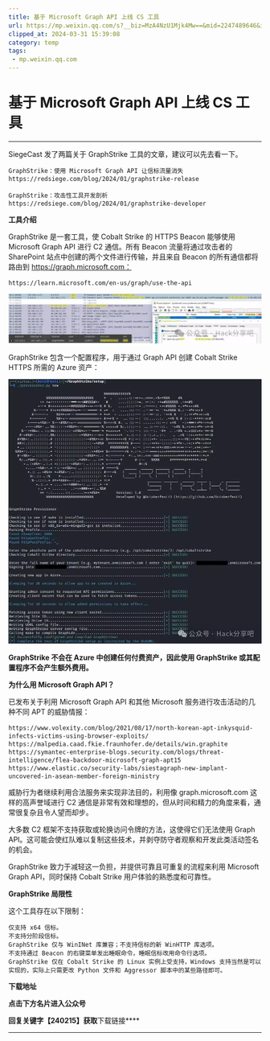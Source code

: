 ```yaml
---
title: 基于 Microsoft Graph API 上线 CS 工具
url: https://mp.weixin.qq.com/s?__biz=MzA4NzU1Mjk4Mw==&mid=2247489646&idx=1&sn=aacbe839955ef98ee8510872b54ecdf9&chksm=9036fed6a74177c0e4f8fdd142e69ad2e1e720bec1112d74b86d8ff2eee11086e2871472e68d&mpshare=1&scene=1&srcid=02169pTLYvz3YOzL9FGD2qzD&sharer_shareinfo=1f8bcc78ca35e90c3a123f956c21b590&sharer_shareinfo_first=1f8bcc78ca35e90c3a123f956c21b590#rd
clipped_at: 2024-03-31 15:39:08
category: temp
tags: 
 - mp.weixin.qq.com
---
```



# 基于 Microsoft Graph API 上线 CS 工具

  

  

- - -

SiegeCast 发了两篇关于 GraphStrike 工具的文章，建议可以先去看一下。

```plain
GraphStrike：使用 Microsoft Graph API 让信标流量消失
https://redsiege.com/blog/2024/01/graphstrike-release

GraphStrike：攻击性工具开发剖析
https://redsiege.com/blog/2024/01/graphstrike-developer
```

  

**工具介绍**

GraphStrike 是一套工具，使 Cobalt Strike 的 HTTPS Beacon 能够使用 Microsoft Graph API 进行 C2 通信。所有 Beacon 流量将通过攻击者的 SharePoint 站点中创建的两个文件进行传输，并且来自 Beacon 的所有通信都将路由到 https://graph.microsoft.com：  

```plain
https://learn.microsoft.com/en-us/graph/use-the-api
```

![图片](assets/1711870748-06932a578c796ba9f21353ff370ae7e5.webp)

  

GraphStrike 包含一个配置程序，用于通过 Graph API 创建 Cobalt Strike HTTPS 所需的 Azure 资产：

![图片](assets/1711870748-474ed531ad2dd26fab8e4c7f71476e24.webp)

  

**GraphStrike 不会在 Azure 中创建任何付费资产，因此使用 GraphStrike 或其配置程序不会产生额外费用。**

  

**为什么用 Microsoft Graph API？**

已发布关于利用 Microsoft Graph API 和其他 Microsoft 服务进行攻击活动的几种不同 APT 的威胁情报：  

```plain
https://www.volexity.com/blog/2021/08/17/north-korean-apt-inkysquid-infects-victims-using-browser-exploits/
https://malpedia.caad.fkie.fraunhofer.de/details/win.graphite
https://symantec-enterprise-blogs.security.com/blogs/threat-intelligence/flea-backdoor-microsoft-graph-apt15
https://www.elastic.co/security-labs/siestagraph-new-implant-uncovered-in-asean-member-foreign-ministry
```

威胁行为者继续利用合法服务来实现非法目的，利用像 graph.microsoft.com 这样的高声誉域进行 C2 通信是非常有效和理想的，但从时间和精力的角度来看，通常很复杂且令人望而却步。  

大多数 C2 框架不支持获取或轮换访问令牌的方法，这使得它们无法使用 Graph API。这可能会使红队难以复制这些技术，并剥夺防守者观察和开发此类活动签名的机会。

GraphStrike 致力于减轻这一负担，并提供可靠且可重复的流程来利用 Microsoft Graph API，同时保持 Cobalt Strike 用户体验的熟悉度和可靠性。

  

**GraphStrike 局限性**

这个工具存在以下限制：  

```plain
仅支持 x64 信标。
不支持分阶段信标。
GraphStrike 仅与 WinINet 库兼容；不支持信标的新 WinHTTP 库选项。
不支持通过 Beacon 的右键菜单发出睡眠命令，睡眠信标改用命令行选项。
GraphStrike 仅在 Cobalt Strike 的 Linux 实例上受支持，Windows 支持当然是可以实现的，实际上只需更改 Python 文件和 Aggressor 脚本中的某些路径即可。
```

  

**下载地址**

**点击下方名片进入公众号**

**回复关键字【****240215****】获取**下载链接****

  

- - -